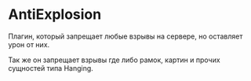 # AntiExplosion
Плагин, который запрещает любые взрывы на сервере, но оставляет урон от них.

Так же он запрещает взрывы где либо рамок, картин и прочих сущностей типа Hanging. 
